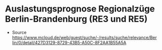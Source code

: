 # Auslastungsprognose Regionalzüge Berlin-Brandenburg (RE3 und RE5)

* Source https://www.mcloud.de/web/guest/suche/-/results/suche/relevance/Berlin/0/detail/427D3129-8729-43B5-A50C-8F2AA1B55A5A